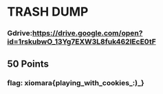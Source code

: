 # TRASH DUMP
### Gdrive:https://drive.google.com/open?id=1rskubwO_13Yg7EXW3L8fuk462lEcE0tF
## 50 Points
### flag: xiomara{playing_with_cookies_:)_}

